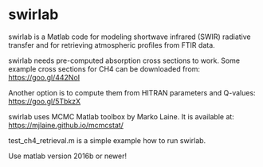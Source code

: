 # swirlab

swirlab is a Matlab code for modeling shortwave infrared (SWIR) 
radiative transfer and for retrieving atmospheric profiles 
from FTIR data.

swirlab needs pre-computed absorption cross sections to work.
Some example cross sections for CH4 can be downloaded from: https://goo.gl/442NoI

Another option is to compute them from HITRAN parameters and Q-values: https://goo.gl/5TbkzX

swirlab uses MCMC Matlab toolbox by Marko Laine. 
It is available at: https://mjlaine.github.io/mcmcstat/

test_ch4_retrieval.m is a simple example how to run swirlab. 

Use matlab version 2016b or newer!
